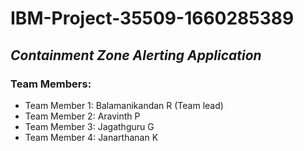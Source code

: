 # IBM-Project-35509-1660285389
## *Containment Zone Alerting Application*
### Team Members:

* Team Member 1: Balamanikandan R (Team lead)<br/>
* Team Member 2: Aravinth P <br/>
* Team Member 3: Jagathguru G <br/>
* Team Member 4: Janarthanan K <br/>
